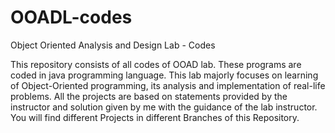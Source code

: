 # OOADL-codes
Object Oriented Analysis and Design Lab - Codes

This repository consists of all codes of OOAD lab.
These programs are coded in java programming language.
This lab majorly focuses on learning of Object-Oriented programming, its analysis and implementation of real-life problems.
All the projects are based on statements provided by the instructor and solution given by me with the guidance of the lab instructor.
You will find different Projects in different Branches of this Repository.


